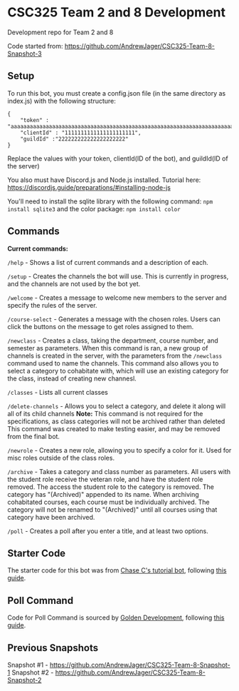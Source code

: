 # CSC325 Team 2 and 8 Development
 Development repo for Team 2 and 8

 Code started from: https://github.com/AndrewJager/CSC325-Team-8-Snapshot-3

## Setup
To run this bot, you must create a config.json file (in the same directory as index.js) with the following structure:

```
{
    "token" : "aaaaaaaaaaaaaaaaaaaaaaaaaaaaaaaaaaaaaaaaaaaaaaaaaaaaaaaaaaaaaaaaaaaaaaaaaaaaaaaaaaaaaaaaaaaaaaaaaaaaaaaaa",
    "clientId" : "1111111111111111111111",
    "guildId" :"222222222222222222222"
}
```

Replace the values with your token, clientId(ID of the bot), and guildId(ID of the server)

You also must have Discord.js and Node.js installed. 
Tutorial here: https://discordjs.guide/preparations/#installing-node-js

You'll need to install the sqlite library with the following command: `npm install sqlite3` and the color package: `npm install color`

## Commands
**Current commands:**

`/help` - Shows a list of current commands and a description of each.

`/setup` - Creates the channels the bot will use. This is currently in progress, and the channels are not used by the bot yet.

`/welcome` - Creates a message to welcome new members to the server and specify the rules of the server.

`/course-select` - Generates a message with the chosen roles. Users can click the buttons on the message to get roles assigned to them.

`/newclass` - Creates a class, taking the department, course number, and semester as parameters. When this command is ran, a new group of channels is created in the server, with the parameters from the `/newclass` command used to name the channels. This command also allows you to select a category to cohabitate with, which will use an existing category for the class, instead of creating new channesl.

`/classes` - Lists all current classes

`/delete-channels` - Allows you to select a category, and delete it along will all of its child channels
**Note:** This command is not required for the specifications, as class categories will not be archived rather than deleted This command was created to make testing easier, and may be removed from the final bot.

`/newrole` - Creates a new role, allowing you to specify a color for it. Used for misc roles outside of the class roles.

`/archive` - Takes a category and class number as parameters. All users with the student role receive the veteran role, and have the student role removed. The access the student role to the category is removed. The category has "(Archived)" appended to its name. When archiving cohabitated courses, each course must be individually archived. The category will not be renamed to "(Archived)" until all courses using that category have been archived.

`/poll` - Creates a poll after you enter a title, and at least two options.

## Starter Code
The starter code for this bot was from [Chase C's tutorial bot](https://github.com/Meapers0/Tutorial-bot), following [this guide](https://discordjs.guide/).
## Poll Command
Code for Poll Command is sourced by [Golden Development](https://sites.google.com/view/golden-development/home), following [this guide](https://www.youtube.com/watch?v=qeO25uNZwOQ).

## Previous Snapshots
Snapshot #1 - https://github.com/AndrewJager/CSC325-Team-8-Snapshot-1
Snapshot #2 - https://github.com/AndrewJager/CSC325-Team-8-Snapshot-2 
